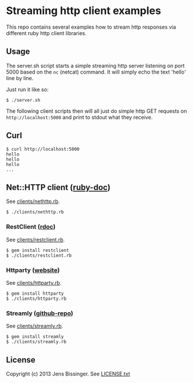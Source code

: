 # Streaming http client examples

This repo contains several examples how to stream http responses via different ruby http client libraries.

## Usage

The server.sh script starts a simple streaming http server listening on port 5000 based on the `nc` (netcat) command. It will simply echo the text 'hello' line by line.

Just run it like so:

    $ ./server.sh

The following client scripts then will all just do simple http GET requests on `http://localhost:5000` and print to stdout what they receive.

## Curl

    $ curl http://localhost:5000
    hello
    hello
    hello
    ...

## Net::HTTP client ([ruby-doc](http://ruby-doc.org/stdlib-2.0/libdoc/net/http/rdoc/))

See [clients/nethttp.rb](clients/nethttp.rb).

    $ ./clients/nethttp.rb

### RestClient ([rdoc](http://rdoc.info/github/rest-client/rest-client))

See [clients/restclient.rb](clients/restclient.rb).

    $ gem install restclient
    $ ./clients/restclient.rb

### Httparty ([website](http://johnnunemaker.com/httparty/))

See [clients/httparty.rb](clients/httparty.rb).

    $ gem install httparty
    $ ./clients/httparty.rb


### Streamly ([github-repo](https://github.com/brianmario/streamly))

See [clients/streamly.rb](clients/streamly.rb).

    $ gem install streamly
    $ ./clients/streamly.rb

## License

Copyright (c) 2013 Jens Bissinger. See [LICENSE.txt](LICENSE.txt)

